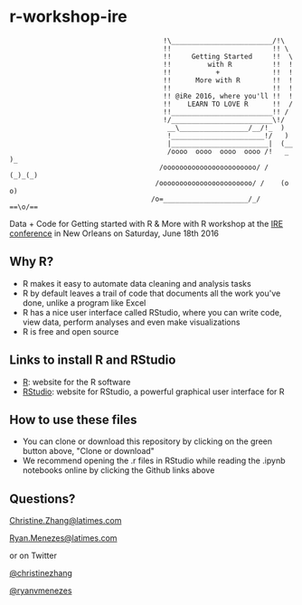 # r-workshop-ire

```                                       ____________________________
                                      !\_________________________/!\
                                      !!                         !! \
                                      !!     Getting Started     !!  \
                                      !!         with R          !!  !
                                      !!           +             !!  !
                                      !!      More with R        !!  !
                                      !!                         !!  !
                                      !! @iRe 2016, where you'll !!  !
                                      !!    LEARN TO LOVE R      !!  /
                                      !!_________________________!! /
                                      !/_________________________\!/
                                       __\_________________/__/!_  )
                                       !_______________________!/   )
                                       |________________________|  (__
                                       /oooo  oooo  oooo  oooo /!   _  )_
                                     /ooooooooooooooooooooooo/ /  (_)_(_)
                                    /ooooooooooooooooooooooo/ /    (o o)
                                   /o=_____________________/_/    ==\o/==
```

Data + Code for Getting started with R &amp; More with R workshop at the [IRE conference](http://www.ire.org/conferences/ire-2016/) in New Orleans on Saturday, June 18th 2016

## Why R?

* R makes it easy to automate data cleaning and analysis tasks
* R by default leaves a trail of code that documents all the work you've done, unlike a program like Excel
* R has a nice user interface called RStudio, where you can write code, view data, perform analyses and even make visualizations
* R is free and open source

## Links to install R and RStudio

* [R](https://www.r-project.org/): website for the R software
* [RStudio](https://www.rstudio.com/): website for RStudio, a powerful graphical user interface for R

## How to use these files

* You can clone or download this repository by clicking on the green button above, "Clone or download"
* We recommend opening the .r files in RStudio while reading the .ipynb notebooks online by clicking the Github links above

## Questions?

Christine.Zhang@latimes.com

Ryan.Menezes@latimes.com

or on Twitter

[@christinezhang](https://twitter.com/christinezhang)

[@ryanvmenezes](https://twitter.com/ryanvmenezes)
